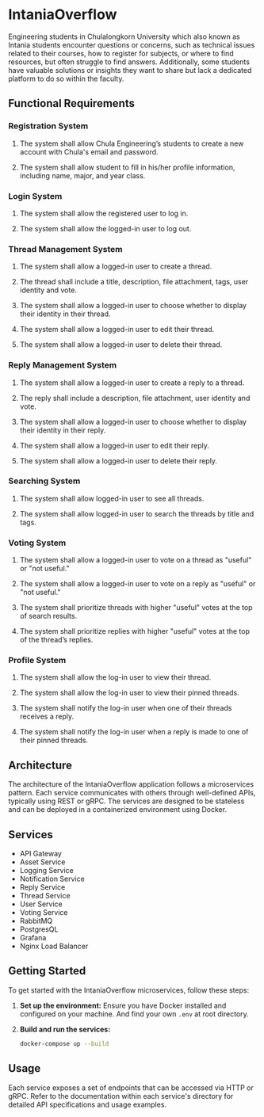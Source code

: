 # IntaniaOverflow

Engineering students in Chulalongkorn University which also known as Intania students encounter questions or concerns, such as technical issues related to their courses, how to register for subjects, or where to find resources, but often struggle to find answers. Additionally, some students have valuable solutions or insights they want to share but lack a dedicated platform to do so within the faculty.

## Functional Requirements

### Registration System

1. The system shall allow Chula Engineering’s students to create a new account with Chula's email and password.

2. The system shall allow student to fill in his/her profile information, including name, major, and year class.

### Login System

1. The system shall allow the registered user to log in.

2. The system shall allow the logged-in user to log out.

### Thread Management System

1. The system shall allow a logged-in user to create a thread.

2. The thread shall include a title, description, file attachment, tags, user identity and vote.

3. The system shall allow a logged-in user to choose whether to display their identity in their thread.

4. The system shall allow a logged-in user to edit their thread.

5. The system shall allow a logged-in user to delete their thread.

### Reply Management System

1. The system shall allow a logged-in user to create a reply to a thread.

2. The reply shall include a description, file attachment, user identity and vote.

3. The system shall allow a logged-in user to choose whether to display their identity in their reply.

4. The system shall allow a logged-in user to edit their reply.

5. The system shall allow a logged-in user to delete their reply.

### Searching System

1. The system shall allow logged-in user to see all threads.

2. The system shall allow logged-in user to search the threads by title and tags.

### Voting System

1. The system shall allow a logged-in user to vote on a thread as "useful" or "not useful."

2. The system shall allow a logged-in user to vote on a reply as "useful" or "not useful."

3. The system shall prioritize threads with higher "useful" votes at the top of search results.

4. The system shall prioritize replies with higher "useful" votes at the top of the thread’s replies.

### Profile System

1. The system shall allow the log-in user to view their thread.

2. The system shall allow the log-in user to view their pinned threads.

3. The system shall notify the log-in user when one of their threads receives a reply.

4. The system shall notify the log-in user when a reply is made to one of their pinned threads.

## Architecture

The architecture of the IntaniaOverflow application follows a microservices pattern. Each service communicates with others through well-defined APIs, typically using REST or gRPC. The services are designed to be stateless and can be deployed in a containerized environment using Docker.

## Services

-   API Gateway
-   Asset Service
-   Logging Service
-   Notification Service
-   Reply Service
-   Thread Service
-   User Service
-   Voting Service
-   RabbitMQ
-   PostgresQL
-   Grafana
-   Nginx Load Balancer

## Getting Started

To get started with the IntaniaOverflow microservices, follow these steps:

1. **Set up the environment:**
   Ensure you have Docker installed and configured on your machine. And find your own `.env` at root directory.

2. **Build and run the services:**
    ```sh
    docker-compose up --build
    ```

## Usage

Each service exposes a set of endpoints that can be accessed via HTTP or gRPC. Refer to the documentation within each service's directory for detailed API specifications and usage examples.
